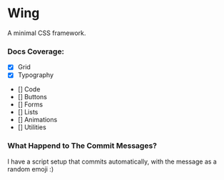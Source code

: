 # Wing

A minimal CSS framework.

### Docs Coverage:

- [x] Grid
- [x] Typography
- [] Code
- [] Buttons
- [] Forms
- [] Lists
- [] Animations
- [] Utilities

### What Happend to The Commit Messages?

I have a script setup that commits automatically, with the message as a random emoji :)